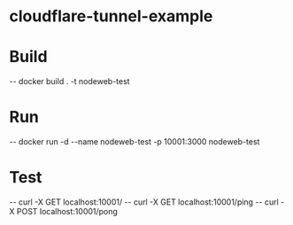 # cloudflare-tunnel-example

# Build
-- docker build . -t nodeweb-test
# Run
-- docker run -d --name nodeweb-test -p 10001:3000 nodeweb-test
# Test
-- curl -X GET localhost:10001/
-- curl -X GET localhost:10001/ping
-- curl -X POST localhost:10001/pong
